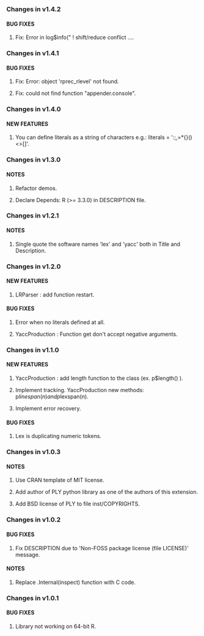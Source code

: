 ### Changes in v1.4.2

#### BUG FIXES

  1. Fix: Error in log$info("  ! shift/reduce conflict ....
  
### Changes in v1.4.1

#### BUG FIXES

  1. Fix: Error: object 'rprec_rlevel' not found.
  
  2. Fix: could not find function "appender.console".

### Changes in v1.4.0

#### NEW FEATURES

  1. You can define literals as a string of characters e.g.: literals = ':;,=*{}()<>[]'.
  
### Changes in v1.3.0

#### NOTES

  1. Refactor demos.
  
  2. Declare Depends: R (>= 3.3.0) in DESCRIPTION file.
  
### Changes in v1.2.1

#### NOTES

  1. Single quote the software names 'lex' and 'yacc' both in Title and Description.

### Changes in v1.2.0

#### NEW FEATURES

  1. LRParser : add function restart.

#### BUG FIXES

  1. Error when no literals defined at all.

  2. YaccProduction : Function get don't accept negative arguments.

### Changes in v1.1.0

#### NEW FEATURES

  1. YaccProduction : add length function to the class (ex. p$length() ).
  
  2. Implement tracking. YaccProduction new methods: p$linespan(n) and p$lexspan(n).

  3. Implement error recovery.

#### BUG FIXES

  1. Lex is duplicating numeric tokens.
  
  
### Changes in v1.0.3

#### NOTES

  1. Use CRAN template of MIT license.

  2. Add author of PLY python library as one of the authors of this extension.
  
  3. Add BSD license of PLY to file inst/COPYRIGHTS.

### Changes in v1.0.2

#### BUG FIXES

  1. Fix DESCRIPTION due to 'Non-FOSS package license (file LICENSE)' message.

#### NOTES

  1. Replace .Internal(inspect) function with C code.

### Changes in v1.0.1

#### BUG FIXES

  1. Library not working on 64-bit R.
